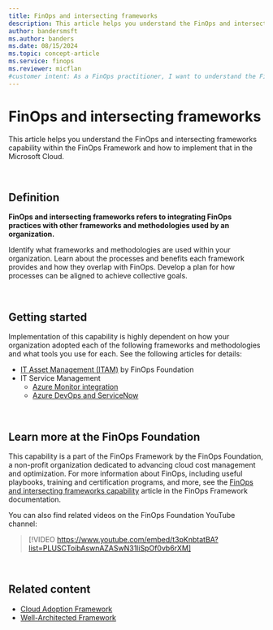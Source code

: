 ```yaml
---
title: FinOps and intersecting frameworks
description: This article helps you understand the FinOps and intersecting frameworks capability within the FinOps Framework and how to implement that in the Microsoft Cloud.
author: bandersmsft
ms.author: banders
ms.date: 08/15/2024
ms.topic: concept-article
ms.service: finops
ms.reviewer: micflan
#customer intent: As a FinOps practitioner, I want to understand the FinOps and intersecting frameworks capability so that I can implement it in the Microsoft Cloud.
---
```


<!-- markdownlint-disable-next-line MD025 -->
# FinOps and intersecting frameworks

This article helps you understand the FinOps and intersecting frameworks capability within the FinOps Framework and how to implement that in the Microsoft Cloud.

<br>

## Definition

**FinOps and intersecting frameworks refers to integrating FinOps practices with other frameworks and methodologies used by an organization.**

Identify what frameworks and methodologies are used within your organization. Learn about the processes and benefits each framework provides and how they overlap with FinOps. Develop a plan for how processes can be aligned to achieve collective goals.

<br>

## Getting started

Implementation of this capability is highly dependent on how your organization adopted each of the following frameworks and methodologies and what tools you use for each. See the following articles for details:

- [IT Asset Management (ITAM)](https://www.finops.org/framework/capabilities/finops-itam/) by FinOps Foundation
- IT Service Management
  - [Azure Monitor integration](/azure/azure-monitor/alerts/itsmc-overview)
  - [Azure DevOps and ServiceNow](/azure/devops/pipelines/release/approvals/servicenow)

<br>

## Learn more at the FinOps Foundation

This capability is a part of the FinOps Framework by the FinOps Foundation, a non-profit organization dedicated to advancing cloud cost management and optimization. For more information about FinOps, including useful playbooks, training and certification programs, and more, see the [FinOps and intersecting frameworks capability](https://www.finops.org/framework/capabilities/finops-intersection/) article in the FinOps Framework documentation.

You can also find related videos on the FinOps Foundation YouTube channel:

> [!VIDEO https://www.youtube.com/embed/t3pKnbtatBA?list=PLUSCToibAswnAZASwN31liSpOf0vb6rXM]

<!-- sustainability id="WlKJQ_cCR0OXH7qF" list="PLUSCToibAswlnq7LsdHR9ntm06KCtdAPg" -->

<br>

## Related content

- [Cloud Adoption Framework](/azure/cloud-adoption-framework/)
- [Well-Architected Framework](/azure/well-architected/)

<br>
